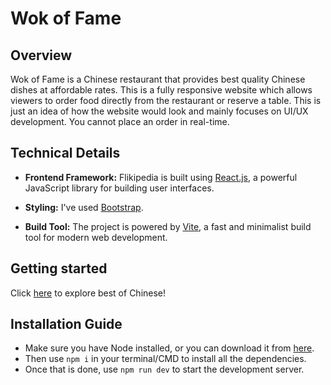 # Wok of Fame

## Overview
Wok of Fame is a Chinese restaurant that provides best quality Chinese dishes at affordable rates. This is a fully responsive website which allows viewers to order food directly from the restaurant or reserve a table.
This is just an idea of how the website would look and mainly focuses on UI/UX development. You cannot place an order in real-time.

## Technical Details

- **Frontend Framework:** Flikipedia is built using [React.js](https://reactjs.org/), a powerful JavaScript library for building user interfaces.

- **Styling:** I've used [Bootstrap](https://getbootstrap.com/).

- **Build Tool:** The project is powered by [Vite](https://vitejs.dev/), a fast and minimalist build tool for modern web development.

## Getting started
Click [here](https://paturikaustubh.github.io/wok-of-fame/) to explore best of Chinese!

## Installation Guide
- Make sure you have Node installed, or you can download it from [here](https://nodejs.org/en/download).
- Then use `npm i` in your terminal/CMD to install all the dependencies.
- Once that is done, use `npm run dev` to start the development server.
